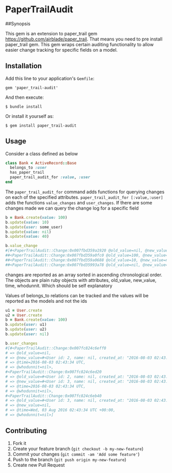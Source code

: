 # PaperTrailAudit

##Synopsis

This gem is an extension to paper_trail gem https://github.com/airblade/paper_trail. That means you need to pre install paper_trail gem. This gem wraps certain auditing functionality to allow easier change tracking for specific fields on a model.

## Installation

Add this line to your application's `Gemfile`:

    gem 'paper_trail-audit'

And then execute:

    $ bundle install

Or install it yourself as:

    $ gem install paper_trail-audit

## Usage
Consider a class defined as below
```ruby
class Bank < ActiveRecord::Base
  belongs_to :user
  has_paper_trail
  paper_trail_audit_for :value, :user
end
```

The `paper_trail_audit_for` command adds functions for querying changes on each of the specified attributes. `paper_trail_audit_for [:value,:user]` adds the functions `value_changes` and `user_changes`. If there are some changes made we can query the change log for a specific field

```ruby
b = Bank.create(value: 100)
b.update(value: 10)
b.update(user: some_user)
b.update(value: nil)
b.update(value: 40)

b.value_change
#[#<PaperTrailAudit::Change:0x007fbd359a1920 @old_value=nil, @new_value=100, @time=2016-08-03 02:39:16 UTC, @whodunnit=nil>,
##<PaperTrailAudit::Change:0x007fbd359a0fc0 @old_value=100, @new_value=10, @time=2016-08-03 02:39:16 UTC, @whodunnit=nil>,
##<PaperTrailAudit::Change:0x007fbd359a0688 @old_value=10, @new_value=nil, @time=2016-08-03 02:39:16 UTC, @whodunnit=nil>,
##<PaperTrailAudit::Change:0x007fbd35993a78 @old_value=nil, @new_value=40, @time=Wed, 03 Aug 2016 02:39:16 UTC +00:00, @whodunnit=nil>]
```
changes are reported as an array sorted in ascending chronological order. The objects are plain ruby objects with attributes, old_value, new_value, time, whodunnit. Which should be self explanatory

Values of belongs_to relations can be tracked and the values will be reported as the models and not the ids
```ruby
u1 = User.create
u2 = User.create
b = Bank.create(value: 100)
b.update(user: u1)
b.update(user: u2)
b.update(user: nil)

b.user_changes
#[#<PaperTrailAudit::Change:0x007fc824c6eff0
# => @old_value=nil,
# => @new_value=#<User id: 2, name: nil, created_at: "2016-08-03 02:43:34", updated_at: "2016-08-03 02:43:34">,
# => @time=2016-08-03 02:43:34 UTC,
# => @whodunnit=nil>,
#<PaperTrailAudit::Change:0x007fc824c6ed20
# => @old_value=#<User id: 2, name: nil, created_at: "2016-08-03 02:43:34", updated_at: "2016-08-03 02:43:34">,
# => @new_value=#<User id: 3, name: nil, created_at: "2016-08-03 02:43:34", updated_at: "2016-08-03 02:43:34">,
# => @time=2016-08-03 02:43:34 UTC,
# => @whodunnit=nil>,
#<PaperTrailAudit::Change:0x007fc824c6eb40
# => @old_value=#<User id: 3, name: nil, created_at: "2016-08-03 02:43:34", updated_at: "2016-08-03 02:43:34">,
# => @new_value=nil,
# => @time=Wed, 03 Aug 2016 02:43:34 UTC +00:00,
# => @whodunnit=nil>]
```

## Contributing

1. Fork it
2. Create your feature branch (`git checkout -b my-new-feature`)
3. Commit your changes (`git commit -am 'Add some feature'`)
4. Push to the branch (`git push origin my-new-feature`)
5. Create new Pull Request
